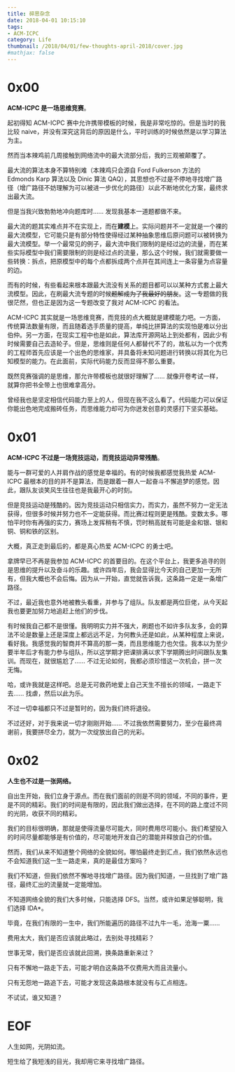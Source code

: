 ```yaml
---
title: 碎思杂念
date: 2018-04-01 10:15:10
tags: 
- ACM-ICPC
category: Life
thumbnail: /2018/04/01/few-thoughts-april-2018/cover.jpg
#mathjax: false
---
```


# 0x00

**ACM-ICPC 是一场思维竞赛**。

起初得知 ACM-ICPC 赛中允许携带模板的时候，我是非常吃惊的。但是当时的我比较 naive，并没有深究这背后的原因是什么，平时训练的时候依然是以学习算法为主。

然而当本辣鸡前几周接触到网络流中的最大流部分后，我的三观被颠覆了。

最大流的算法本身不算特别难（本辣鸡只会源自 Ford Fulkerson 方法的 Edmonds Karp 算法以及 Dinic 算法 QAQ），其思想也不过是不停地寻找增广路径（增广路径不妨理解为可以被进一步优化的路径）以此不断地优化方案，最终求出最大流。

但是当我兴致勃勃地冲向题库时…… 发现我基本一道题都做不来。

最大流的题其实难点并不在实现上，而在**建模**上。实际问题并不一定就是一个裸的最大流模型，它可能只是有部分特性使得经过某种抽象思维后原问题可以被转换为最大流模型。举一个最常见的例子，最大流中我们限制的是经过边的流量，而在某些实际模型中我们需要限制的则是经过点的流量，那么这个时候，我们就需要做一些转换：拆点，把原模型中的每个点都拆成两个点并在其间连上一条容量为点容量的边。

而有的时候，有些看起来根本跟最大流没有关系的题目都可以以某种方式套上最大流模型。因此，在刷最大流专题的时候~~题解成为了我最好的朋友~~。这一专题做的我很茫然，但也正是因为这一专题改变了我对 ACM-ICPC 的看法。

ACM-ICPC 其实就是一场思维竞赛，而竞技的点大概就是建模能力吧。一方面，传统算法数量有限，而且随着选手质量的提高，单纯比拼算法的实现怕是难以分出伯仲。另一方面，在现实工程中也是如此，算法库开源网站上到处都有，因此少有时候需要自己去造轮子。但是，思维则是任何人都替代不了的，故私以为一个优秀的工程师首先应该是一个出色的思维家，并具备将未知问题进行转换以将其化为已知模型的能力。在此面前，实际代码能力反而显得不那么重要。

既然竞赛强调的是思维，那允许带模板也就很好理解了…… 就像开卷考试一样，就算你把书全带上也很难拿高分。

曾经我也是坚定相信代码能力至上的人，但现在我不这么看了。代码能力可以保证你能出色地完成搬砖任务，而思维能力却可为你迸发创意的灵感打下坚实基础。



# 0x01

**ACM-ICPC 不过是一场竞技运动，而竞技运动异常残酷**。

能与一群可爱的人并肩作战的感觉是幸福的。有的时候我都感觉我热爱 ACM-ICPC 最根本的目的并不是算法，而是跟着一群人一起奋斗不懈追梦的感觉。因此，跟队友谈笑风生往往也是我最开心的时刻。

但是竞技运动是残酷的。因为竞技运动只相信实力，而实力，虽然不努力一定无法获得，但很多时候并努力也不一定能获得。而比赛过程则更是残酷。变数太多。哪怕平时你有再强的实力，赛场上发挥稍有不慎，罚时稍高就有可能是金和银、银和铜、铜和铁的区别。

大概，真正走到最后的，都是真心热爱 ACM-ICPC 的勇士吧。

拿牌早已不再是我参加 ACM-ICPC 的首要目的。在这个平台上，我更多追寻的则是思维的提升以及奋斗的乐趣。或许四年后，我会显得比今天的自己更加一无所有，但我大概也不会后悔。因为从一开始，直觉就告诉我，这条路一定是一条增广路径。

不过，最近我也意外地被教头看重，并参与了组队。队友都是两位巨佬，从今天起我也要更加努力地追赶上他们的步伐。

有时候我自己都不是很懂。我明明实力并不强大，刷题也不如许多队友多，会的算法不论是数量上还是深度上都远远不足，为何教头还是如此，从某种程度上来说，看好我。我感觉我的智商并不算高的那一类，而且思维能力也欠佳。我本以为至少要半年后才有能力参与组队，所以这学期才把课排满以求下学期腾出时间跟队友集训。而现在，就很尴尬了…… 不过无论如何，我都必须珍惜这一次机会，拼一次无悔。

哈，或许我就是这样吧。总是无可救药地爱上自己天生不擅长的领域，一路走下去…… 找虐，然后以此为乐。

不过一切幸福都只不过是暂时的，因为我们终将退役。

不过还好，对于我来说一切才刚刚开始…… 不过我依然需要努力，至少在最终凋谢前，我要拼尽全力，就为一次绽放出自己的光彩。



# 0x02

**人生也不过是一张网络。**

自出生开始，我们立身于源点。而在我们面前的则是不同的领域，不同的事件，更是不同的精彩。我们的时间是有限的，因此我们做出选择，在不同的路上度过不同的光阴，收获不同的精彩。

我们的目标很明确，那就是使得流量尽可能大，同时费用尽可能小。我们希望投入的时间尽量都能够是有价值的，尽可能地开发自己的潜能并释放自己的价值。

然而，我们从来不知道整个网络的全貌如何。哪怕最终走到汇点，我们依然永远也不会知道我们这一生一路走来，真的是最佳方案吗？

我们不知道，但我们依然不懈地寻找增广路径。因为我们知道，一旦找到了增广路径，最终汇出的流量就一定能增加。

不知道网络全貌的我们大多时候，只能选择 DFS。当然，或许如果足够聪明，我们选择 IDA\*。

毕竟，在我们有限的一生中，我们所能遍历的路径不过九牛一毛，沧海一粟……

费用太大，我们是否应该就此略过，去别处寻找精彩？

世事无常，我们是否应该就此回溯，换条路重新来过？

只有不懈地一路走下去，可能才明白这条路不仅费用大而且流量小。

只有无怨地一路追下去，可能才发现这条路根本就没有与汇点相连。

不试试，谁又知道？



# EOF

人生如网，光阴如流。

短生给了我短浅的目光，我却用它来寻找增广路径。